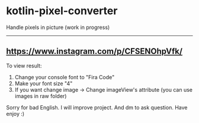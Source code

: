 # kotlin-pixel-converter
Handle pixels in picture (work in progress)

--------
https://www.instagram.com/p/CFSENOhpVfk/
--------
To view result:
1. Change your console font to "Fira Code"
2. Make your font size "4"
3. If you want change image -> Change imageView's attribute (you can use images in raw folder)


Sorry for bad English. I will improve project. And dm to ask question. Have enjoy :)
